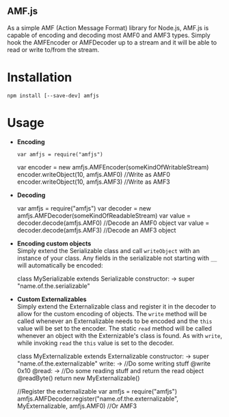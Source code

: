## AMF.js

As a simple AMF (Action Message Format) library for Node.js, AMF.js is capable of encoding and decoding most AMF0 and AMF3 types. Simply hook the AMFEncoder or AMFDecoder up to a stream and it will be able to read or write to/from the stream.

# Installation

    npm install [--save-dev] amfjs

# Usage
- __Encoding__


	  var amfjs = require("amfjs")
    var encoder = new amfjs.AMFEncoder(someKindOfWritableStream)
    encoder.writeObject(10, amfjs.AMF0) //Write as AMF0
    encoder.writeObject(10, amfjs.AMF3) //Write as AMF3

- __Decoding__


    var amfjs = require("amfjs")
    var decoder = new amfjs.AMFDecoder(someKindOfReadableStream)
    var value = decoder.decode(amfjs.AMF0) //Decode an AMF0 object
    var value = decoder.decode(amfjs.AMF3) //Decode an AMF3 object

- __Encoding custom objects__  
Simply extend the Serializable class and call `writeObject` with an instance of your class. Any fields in the serializable not starting with `__` will automatically be encoded:


    class MySerializable extends Serializable
      constructor: ->
        super "name.of.the.serializable"

- __Custom Externalizables__  
Simply extend the Externalizable class and register it in the decoder to allow for the custom encoding of objects. The `write` method will be called whenever an Externalizable needs to be encoded and the `this` value will be set to the encoder. The static `read` method will be called whenever an object with the Externizable's class is found. As with `write`, while invoking `read` the `this` value is set to the decoder.

    
    class MyExternalizable extends Externalizable
      constructor: ->
        super "name.of.the.externalizable"
      write: ->
        //Do some writing stuff
        @write 0x10
      @read: ->
        //Do some reading stuff and return the read object
        @readByte()
        return new MyExternalizable()
    
    //Register the externalizable
    var amfjs = require("amfjs")
    amfjs.AMFDecoder.register("name.of.the.externalizable", MyExternalizable, amfjs.AMF0) //Or AMF3   
    